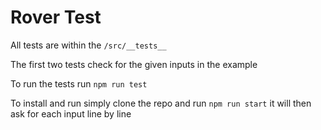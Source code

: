 # Rover Test

All tests are within the `/src/__tests__`

The first two tests check for the given inputs in the example

To run the tests run `npm run test`

To install and run simply clone the repo and run `npm run start` it will then ask for each input line by line
